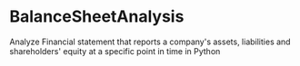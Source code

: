 # BalanceSheetAnalysis
Analyze Financial statement that reports a company's assets, liabilities and shareholders' equity at a specific point in time in Python
